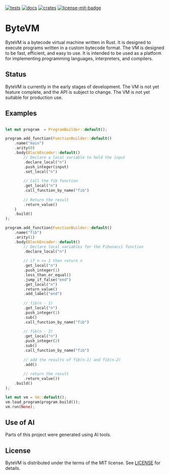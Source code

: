 [![tests][1]][2] [![docs][5]][6] [![crates][7]][8] [![license-mit-badge][]](#license)

[1]: https://github.com/burdockcascade/bytevm/actions/workflows/test.yml/badge.svg?branch=master
[2]: https://github.com/burdockcascade/bytevm/actions/workflows/test.yml
[5]: https://docs.rs/bytevm/badge.svg
[6]: https://docs.rs/bytevm
[7]: https://img.shields.io/crates/v/bytevm.svg
[8]: https://crates.io/crates/bytevm
[license-mit-badge]: https://img.shields.io/badge/license-MIT-blue.svg

# ByteVM
ByteVM is a bytecode virtual machine written in Rust. It is designed to execute programs written in a custom bytecode format. The VM is designed to be fast, efficient, and easy to use. It is intended to be used as a platform for implementing programming languages, interpreters, and compilers.

## Status
ByteVM is currently in the early stages of development. The VM is not yet feature complete, and the API is subject to change. The VM is not yet suitable for production use.

## Examples
```rust

let mut program  = ProgramBuilder::default();

program.add_function(FunctionBuilder::default()
    .name("main")
    .arity(0)
    .body(BlockEncoder::default()
        // Declare a local variable to hold the input
        .declare_local("n")
        .push_integer(input)
        .set_local("n")
        
        // Call the fib function
        .get_local("n")
        .call_function_by_name("fib")
        
        // Return the result
        .return_value()
    )
    .build()
);

program.add_function(FunctionBuilder::default()
    .name("fib")
    .arity(1)
    .body(BlockEncoder::default()
        // Declare local variables for the Fibonacci function
        .declare_local("n")
        
        // if n <= 1 then return n
        .get_local("n")
        .push_integer(1)
        .less_than_or_equal()
        .jump_if_false("end")
        .get_local("n")
        .return_value()
        .add_label("end")
        
        // fib(n - 1)
        .get_local("n")
        .push_integer(1)
        .sub()
        .call_function_by_name("fib")
        
        // fib(n - 2)
        .get_local("n")
        .push_integer(2)
        .sub()
        .call_function_by_name("fib")
        
        // add the results of fib(n-1) and fib(n-2)
        .add()
        
        // return the result
        .return_value())
    .build()
);

let mut vm = Vm::default();
vm.load_program(program.build());
vm.run(None);
```

## Use of AI
Parts of this project were generated using AI tools.

## License
ByteVM is distributed under the terms of the MIT license. See [LICENSE](LICENSE) for details.
